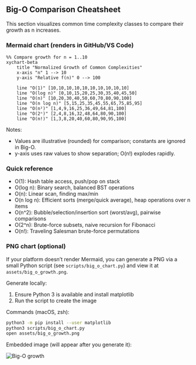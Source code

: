 ## Big-O Comparison Cheatsheet

This section visualizes common time complexity classes to compare their growth as n increases.

### Mermaid chart (renders in GitHub/VS Code)

```mermaid
%% Compare growth for n = 1..10
xychart-beta
    title "Normalized Growth of Common Complexities"
    x-axis "n" 1 --> 10
    y-axis "Relative f(n)" 0 --> 100

    line "O(1)" [10,10,10,10,10,10,10,10,10,10]
    line "O(log n)" [0,10,15,20,25,30,35,40,45,50]
    line "O(n)" [10,20,30,40,50,60,70,80,90,100]
    line "O(n log n)" [5,15,25,35,45,55,65,75,85,95]
    line "O(n²)" [1,4,9,16,25,36,49,64,81,100]
    line "O(2ⁿ)" [2,4,8,16,32,48,64,80,90,100]
    line "O(n!)" [1,3,8,20,40,60,80,90,95,100]

```

Notes:
- Values are illustrative (rounded) for comparison; constants are ignored in Big-O.
- y-axis uses raw values to show separation; O(n!) explodes rapidly.

### Quick reference

- O(1): Hash table access, push/pop on stack
- O(log n): Binary search, balanced BST operations
- O(n): Linear scan, finding max/min
- O(n log n): Efficient sorts (merge/quick average), heap operations over n items
- O(n^2): Bubble/selection/insertion sort (worst/avg), pairwise comparisons
- O(2^n): Brute-force subsets, naive recursion for Fibonacci
- O(n!): Traveling Salesman brute-force permutations

### PNG chart (optional)

If your platform doesn’t render Mermaid, you can generate a PNG via a small Python script (see `scripts/big_o_chart.py`) and view it at `assets/big_o_growth.png`.

Generate locally:

1) Ensure Python 3 is available and install matplotlib
2) Run the script to create the image

Commands (macOS, zsh):

```bash
python3 -m pip install --user matplotlib
python3 scripts/big_o_chart.py
open assets/big_o_growth.png
```

Embedded image (will appear after you generate it):

![Big-O growth](assets/big_o_growth.png)
